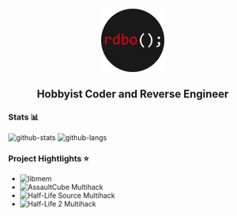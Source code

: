<p align="center">
  <a href="https://rdbo.github.io"><img src="https://github.com/rdbo/rdbo/blob/master/rdbo.png"/></a>
</p>

<h2 align="center">Hobbyist Coder and Reverse Engineer</h2>  
  
### Stats 📊

![github-stats](https://github-readme-stats.vercel.app/api?username=rdbo&theme=tokyonight&show_icons=true&line_height=32)
![github-langs](https://github-readme-stats.vercel.app/api/top-langs/?username=rdbo&langs_count=4&theme=tokyonight&line_height=34&hide=cmake)

### Project Hightlights ⭐

- ![libmem](https://github.com/rdbo/libmem)
- ![AssaultCube Multihack](https://github.com/rdbo/AssaultCube-Multihack)
- ![Half-Life Source Multihack](https://github.com/rdbo/Half-Life-Source-Multihack)
- ![Half-Life 2 Multihack](https://github.com/rdbo/Half-Life-2-Multihack)
